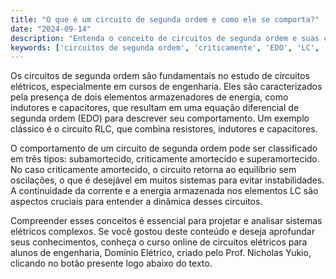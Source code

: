 ```yaml
---
title: "O que é um circuito de segunda ordem e como ele se comporta?"
date: "2024-09-14"
description: "Entenda o conceito de circuitos de segunda ordem e suas características principais."
keywords: ['circuitos de segunda ordem', 'criticamente', 'EDO', 'LC', 'corrente', 'continuidade', 'RLC']
---
```


Os circuitos de segunda ordem são fundamentais no estudo de circuitos elétricos, especialmente em cursos de engenharia. Eles são caracterizados pela presença de dois elementos armazenadores de energia, como indutores e capacitores, que resultam em uma equação diferencial de segunda ordem (EDO) para descrever seu comportamento. Um exemplo clássico é o circuito RLC, que combina resistores, indutores e capacitores.

O comportamento de um circuito de segunda ordem pode ser classificado em três tipos: subamortecido, criticamente amortecido e superamortecido. No caso criticamente amortecido, o circuito retorna ao equilíbrio sem oscilações, o que é desejável em muitos sistemas para evitar instabilidades. A continuidade da corrente e a energia armazenada nos elementos LC são aspectos cruciais para entender a dinâmica desses circuitos.

Compreender esses conceitos é essencial para projetar e analisar sistemas elétricos complexos. Se você gostou deste conteúdo e deseja aprofundar seus conhecimentos, conheça o curso online de circuitos elétricos para alunos de engenharia, Domínio Elétrico, criado pelo Prof. Nicholas Yukio, clicando no botão presente logo abaixo do texto.